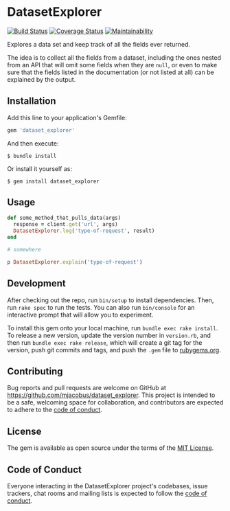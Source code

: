 # DatasetExplorer

[![Build Status](https://travis-ci.org/mjacobus/dataset_explorer.svg?branch=master)](https://travis-ci.org/mjacobus/dataset_explorer)
[![Coverage Status](https://coveralls.io/repos/github/mjacobus/dataset_explorer/badge.svg?branch=master)](https://coveralls.io/github/mjacobus/dataset_explorer?branch=master)
[![Maintainability](https://api.codeclimate.com/v1/badges/ae41e3facbadaabaa463/maintainability)](https://codeclimate.com/github/mjacobus/dataset_explorer/maintainability)

Explores a data set and keep track of all the fields ever returned.

The idea is to collect all the fields from a dataset, including the ones nested from an API that will omit some fields when they are `null`, or even to make sure that the fields listed in the documentation (or not listed at all) can be explained by the output.

## Installation

Add this line to your application's Gemfile:

```ruby
gem 'dataset_explorer'
```

And then execute:

    $ bundle install

Or install it yourself as:

    $ gem install dataset_explorer

## Usage

```ruby
def some_method_that_pulls_data(args)
  response = client.get('url', args)
  DatasetExplorer.log('type-of-request', result)
end

# somewhere

p DatasetExplorer.explain('type-of-request')
```

## Development

After checking out the repo, run `bin/setup` to install dependencies. Then, run `rake spec` to run the tests. You can also run `bin/console` for an interactive prompt that will allow you to experiment.

To install this gem onto your local machine, run `bundle exec rake install`. To release a new version, update the version number in `version.rb`, and then run `bundle exec rake release`, which will create a git tag for the version, push git commits and tags, and push the `.gem` file to [rubygems.org](https://rubygems.org).

## Contributing

Bug reports and pull requests are welcome on GitHub at https://github.com/mjacobus/dataset_explorer. This project is intended to be a safe, welcoming space for collaboration, and contributors are expected to adhere to the [code of conduct](https://github.com/mjacobus/dataset_explorer/blob/master/CODE_OF_CONDUCT.md).


## License

The gem is available as open source under the terms of the [MIT License](https://opensource.org/licenses/MIT).

## Code of Conduct

Everyone interacting in the DatasetExplorer project's codebases, issue trackers, chat rooms and mailing lists is expected to follow the [code of conduct](https://github.com/mjacobus/dataset_explorer/blob/master/CODE_OF_CONDUCT.md).
